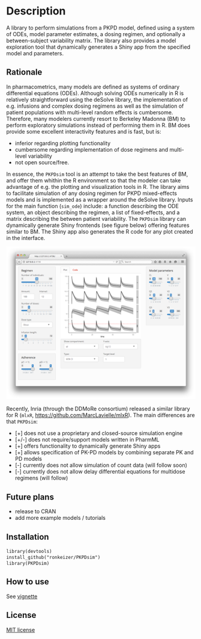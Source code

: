 # Description

A library to perform simulations from a PKPD model, defined using a system of ODEs, model parameter estimates, a dosing regimen, and optionally a between-subject variability matrix. The library also provides a model exploration tool that dynamically generates a Shiny app from the specified model and parameters.

## Rationale

In pharmacometrics, many models are defined as systems of ordinary differential equations (ODEs). Although solving ODEs numerically in R is relatively straightforward using the deSolve library, the implementation of e.g. infusions and complex dosing regimens as well as the simulation of patient populations with multi-level random effects is cumbersome. Therefore, many modelers currently resort to Berkeley Madonna (BM) to perform exploratory simulations instead of performing them in R. BM does provide some excellent interactivity features and is fast, but is: 

- inferior regarding plotting functionality
- cumbersome regarding implementation of dose regimens and multi-level variability 
- not open source/free. 

In essence, the `PKPDsim` tool is an attempt to take the best features of BM, and offer them whithin the R environment so that the modeler can take advantage of e.g. the plotting and visualization tools in R. The library aims to facilitate simulation of any dosing regimen for PKPD mixed-effects models and is implemented as a wrapper around the deSolve library. Inputs for the main function (`sim_ode`) include: a function describing the ODE system, an object describing the regimen, a list of fixed-effects, and a matrix describing the between patient variability. The `PKPDsim` library can dynamically generate Shiny frontends (see figure below) offering features similar to BM. The Shiny app also generates the R code for any plot created in the interface.

![Shiny](images/shiny.png "Shiny example")

Recently, Inria (through the DDMoRe consortium) released a similar library for R (`mlxR`, https://github.com/MarcLavielle/mlxR). The main differences are that `PKPDsim`:

- [+] does not use a proprietary and closed-source simulation engine
- [+/-] does not require/support models written in PharmML
- [+] offers functionality to dynamically generate Shiny apps
- [+] allows specification of PK-PD models by combining separate PK and PD models
- [-] currently does not allow simulation of count data (will follow soon)
- [-] currently does not allow delay differential equations for multidose regimens (will follow)

## Future plans
- release to CRAN
- add more example models / tutorials

## Installation

```
library(devtools)
install_github("ronkeizer/PKPDsim")
library(PKPDsim)
```

## How to use

See [vignette](http://ronkeizer.github.io/PKPDsim/)

## License

[MIT license](http://opensource.org/licenses/MIT)
